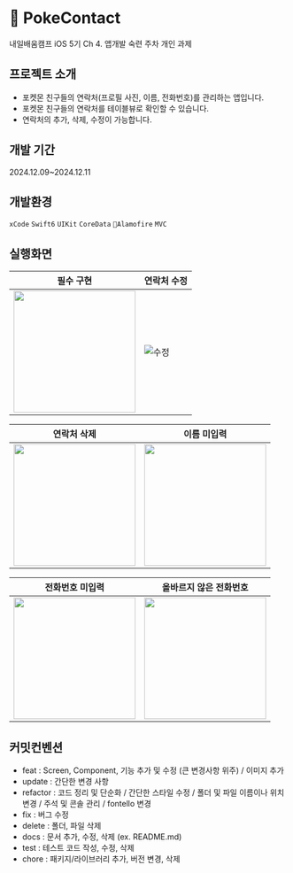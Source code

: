 # 🧶 PokeContact
내일배움캠프 iOS 5기 Ch 4. 앱개발 숙련 주차 개인 과제

프로젝트 소개
------------
- 포켓몬 친구들의 연락처(프로필 사진, 이름, 전화번호)를 관리하는 앱입니다.
- 포켓몬 친구들의 연락처를 테이블뷰로 확인할 수 있습니다.
- 연락처의 추가, 삭제, 수정이 가능합니다.

개발 기간
------------
2024.12.09~2024.12.11


개발환경
------------
`xCode` `Swift6` `UIKit` `CoreData` `Alamofire` `MVC`





실행화면
-------------

| 필수 구현 | 연락처 수정 |
| --- | --- |
| <img src="https://github.com/user-attachments/assets/e51ce43e-6757-413c-9210-f82231e463c3" width="220"> |![수정](https://github.com/user-attachments/assets/2b6ca8d0-27dc-4ea7-b45b-e61bf6f04901)|

| 연락처 삭제 | 이름 미입력 |
| --- | --- |
| <img src="https://github.com/user-attachments/assets/d0472c46-1e5c-4f41-9009-3f65f337b8d6" width="220"> | <img src="https://github.com/user-attachments/assets/9e05222f-e2e0-4042-8083-fae1a7c097f9" width="220"> |

| 전화번호 미입력 | 올바르지 않은 전화번호 |
| --- | --- |
| <img src="https://github.com/user-attachments/assets/118d7b4a-eec3-4e3f-97bd-258d35315c72" width="220"> |<img src="https://github.com/user-attachments/assets/933f66e3-7c2c-4ec3-81dc-66f112203ce5" width="220">|




커밋컨벤션
-------------
- feat : Screen, Component, 기능 추가 및 수정 (큰 변경사항 위주) / 이미지 추가
- update : 간단한 변경 사항
- refactor : 코드 정리 및 단순화 / 간단한 스타일 수정 / 폴더 및 파일 이름이나 위치 변경 / 주석 및 콘솔 관리 / fontello 변경
- fix : 버그 수정
- delete : 폴더, 파일 삭제
- docs : 문서 추가, 수정, 삭제 (ex. README.md)
- test : 테스트 코드 작성, 수정, 삭제
- chore : 패키지/라이브러리 추가, 버전 변경, 삭제

